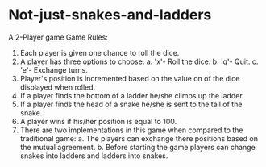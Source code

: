 # Not-just-snakes-and-ladders
A 2-Player game
Game Rules:
1. Each player is given one chance to roll the dice.
2. A player has three options to choose:
	a. 'x'- Roll the dice.
	b. 'q'- Quit.
	c. 'e'- Exchange turns.
3. Player's position is incremented based on the value on of the dice displayed when rolled.
4. If a player finds the bottom of a ladder he/she climbs up the ladder.
5. If a player finds the head of a snake he/she is sent to the tail of the snake.
6. A player wins if his/her position is equal to 100.
7. There are two implementations in this game when compared to the traditional game:
	a. The players can exchange there positions based on the mutual agreement.
	b. Before starting the game players can change snakes into ladders and ladders 	into snakes.

